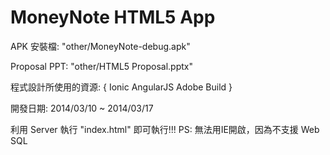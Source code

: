 MoneyNote HTML5 App
=========
APK 安裝檔: "other/MoneyNote-debug.apk"

Proposal PPT: "other/HTML5 Proposal.pptx"

程式設計所使用的資源: {
  Ionic
  AngularJS
  Adobe Build
}

開發日期: 2014/03/10 ~ 2014/03/17

利用 Server 執行 "index.html" 即可執行!!!
PS: 無法用IE開啟，因為不支援 Web SQL
